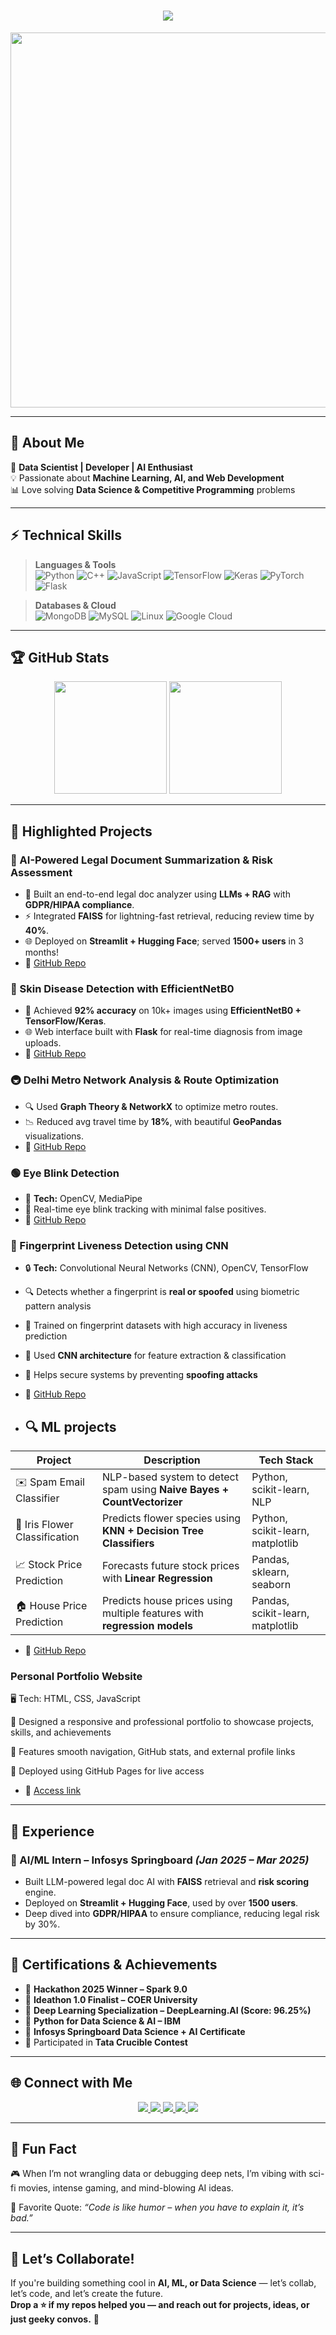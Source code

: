 <h1 align="center">
  <img src="https://readme-typing-svg.herokuapp.com?font=Fira+Code&weight=700&pause=1000&color=36BCF7&size=32&center=true&vCenter=true&width=650&height=60&lines=Hey,+I'm+Kunal+Tyagi!;🚀+Data+Scientist+|+AI+Engineer;💡+Problem+Solver+|+Tech+Enthusiast;Welcome+to+My+GitHub+Profile!" />
</h1>

<p align="center">
  <img src="https://c.tenor.com/2uyENRmiUt0AAAAC/coding.gif" width="600" />
</p>

---

## 📌 **About Me**
🚀 **Data Scientist | Developer | AI Enthusiast**  
💡 Passionate about **Machine Learning, AI, and Web Development**  
📊 Love solving **Data Science & Competitive Programming** problems  

---

## ⚡ **Technical Skills**
> **Languages & Tools**  
![Python](https://img.shields.io/badge/Python-%2314354C.svg?style=for-the-badge&logo=python&logoColor=white)
![C++](https://img.shields.io/badge/C++-%2300599C.svg?style=for-the-badge&logo=c%2B%2B&logoColor=white)
![JavaScript](https://img.shields.io/badge/JavaScript-%23F7DF1E.svg?style=for-the-badge&logo=javascript&logoColor=black)
![TensorFlow](https://img.shields.io/badge/TensorFlow-%23FF6F00.svg?style=for-the-badge&logo=TensorFlow&logoColor=white)
![Keras](https://img.shields.io/badge/Keras-%23D00000.svg?style=for-the-badge&logo=keras&logoColor=white)
![PyTorch](https://img.shields.io/badge/PyTorch-%23EE4C2C.svg?style=for-the-badge&logo=PyTorch&logoColor=white)
![Flask](https://img.shields.io/badge/Flask-%23000.svg?style=for-the-badge&logo=flask&logoColor=white)

> **Databases & Cloud**  
![MongoDB](https://img.shields.io/badge/MongoDB-%2347A248.svg?style=for-the-badge&logo=mongodb&logoColor=white)
![MySQL](https://img.shields.io/badge/MySQL-%2300f.svg?style=for-the-badge&logo=mysql&logoColor=white)
![Linux](https://img.shields.io/badge/Linux-%23FCC624.svg?style=for-the-badge&logo=linux&logoColor=black)
![Google Cloud](https://img.shields.io/badge/Google%20Cloud-%234285F4.svg?style=for-the-badge&logo=google-cloud&logoColor=white)

---

## 🏆 **GitHub Stats**
<p align="center">
  <img src="https://github-readme-stats.vercel.app/api?username=Kunaltyagi4906&show_icons=true&theme=radical" height="180px"/>
  <img src="https://github-readme-streak-stats.herokuapp.com/?user=Kunaltyagi4906&theme=radical" height="180px"/>
</p>

---

## 🌟 **Highlighted Projects**
### 🧠 AI-Powered Legal Document Summarization & Risk Assessment
- 📄 Built an end-to-end legal doc analyzer using **LLMs + RAG** with **GDPR/HIPAA compliance**.
- ⚡ Integrated **FAISS** for lightning-fast retrieval, reducing review time by **40%**.
- 🌐 Deployed on **Streamlit + Hugging Face**; served **1500+ users** in 3 months!
-  📂 [GitHub Repo](https://github.com/Kunaltyagi4906/Advanced-AI-Driven-Legal-Document-Summarization-and-Risk-Assessment)

### 🧴 Skin Disease Detection with EfficientNetB0
- 📸 Achieved **92% accuracy** on 10k+ images using **EfficientNetB0 + TensorFlow/Keras**.
- 🌐 Web interface built with **Flask** for real-time diagnosis from image uploads.
-  📂 [GitHub Repo](https://github.com/Kunaltyagi4906/SkinDiseaseDetection)

### 🚇 Delhi Metro Network Analysis & Route Optimization
- 🔍 Used **Graph Theory & NetworkX** to optimize metro routes.
- 📉 Reduced avg travel time by **18%**, with beautiful **GeoPandas** visualizations.
- 📂 [GitHub Repo](https://github.com/Kunaltyagi4906/SkinDiseaseDetection)
### 🟢 Eye Blink Detection
- 🎯 **Tech:** OpenCV, MediaPipe  
- 👀 Real-time eye blink tracking with minimal false positives.
-  📂 [GitHub Repo](https://github.com/Kunaltyagi4906/Eye-Blink-Project-using-Open-CV)

### 🧬 Fingerprint Liveness Detection using CNN
- 🔒 **Tech:** Convolutional Neural Networks (CNN), OpenCV, TensorFlow  
- 🔍 Detects whether a fingerprint is **real or spoofed** using biometric pattern analysis  
- 🎯 Trained on fingerprint datasets with high accuracy in liveness prediction  
- 🚀 Used **CNN architecture** for feature extraction & classification  
- 🧠 Helps secure systems by preventing **spoofing attacks**  
-  📂 [GitHub Repo](https://github.com/Kunaltyagi4906/FingerPrint-liveness-Detection)

-  ## 🔍 ML projects

| Project                     | Description                                                                 | Tech Stack                              |
|----------------------------|-----------------------------------------------------------------------------|-----------------------------------------|
| ✉️ Spam Email Classifier    | NLP-based system to detect spam using **Naive Bayes + CountVectorizer**     | Python, scikit-learn, NLP               |
| 🌸 Iris Flower Classification | Predicts flower species using **KNN + Decision Tree Classifiers**           | Python, scikit-learn, matplotlib        |
| 📈 Stock Price Prediction   | Forecasts future stock prices with **Linear Regression**                    | Pandas, sklearn, seaborn                |
| 🏠 House Price Prediction   | Predicts house prices using multiple features with **regression models**     | Pandas, scikit-learn, matplotlib        |

-  📂 [GitHub Repo](https://github.com/Kunaltyagi4906/ML-Projects)

### Personal Portfolio Website
🖥️ Tech: HTML, CSS, JavaScript

🎨 Designed a responsive and professional portfolio to showcase projects, skills, and achievements

🌟 Features smooth navigation, GitHub stats, and external profile links

🚀 Deployed using GitHub Pages for live access

-  📂 [Access link](https://kunaltyagi4906.github.io/Portfolio-Website/)
---

## 💼 **Experience**
### 🧠 AI/ML Intern – Infosys Springboard *(Jan 2025 – Mar 2025)*
- Built LLM-powered legal doc AI with **FAISS** retrieval and **risk scoring** engine.
- Deployed on **Streamlit + Hugging Face**, used by over **1500 users**.
- Deep dived into **GDPR/HIPAA** to ensure compliance, reducing legal risk by 30%.

---

## 📜 **Certifications & Achievements**
- 🥇 **Hackathon 2025 Winner – Spark 9.0**
- 🧠 **Ideathon 1.0 Finalist – COER University**
- 📜 **Deep Learning Specialization – DeepLearning.AI (Score: 96.25%)**
- 🧠 **Python for Data Science & AI – IBM**
- 📜 **Infosys Springboard Data Science + AI Certificate**
- 🏁 Participated in **Tata Crucible Contest**

---

## 🌐 **Connect with Me**
<p align="center">
  <a href="https://www.linkedin.com/in/kunal-tyagi-9b37182b0/" target="_blank">
    <img src="https://img.shields.io/badge/LinkedIn-Kunal-blue?style=for-the-badge&logo=linkedin"/>
  </a>
  <a href="https://kunaltyagi4906.github.io/Portfolio-Website/" target="_blank">
    <img src="https://img.shields.io/badge/Portfolio-Kunal-green?style=for-the-badge&logo=google-chrome"/>
  </a>
  <a href="mailto:kunaltyag4906@gmail.com">
    <img src="https://img.shields.io/badge/Email-Kunal-red?style=for-the-badge&logo=gmail"/>
  </a>
  <a href="https://leetcode.com/u/KunalTyagi20/" target="_blank">
    <img src="https://img.shields.io/badge/LeetCode-Kunal-orange?style=for-the-badge&logo=leetcode"/>
  </a>
  <a href="https://www.geeksforgeeks.org/user/kunaltyagf2u/?ref=header_profile" target="_blank">
    <img src="https://img.shields.io/badge/GeeksforGeeks-Kunal-brightgreen?style=for-the-badge&logo=geeksforgeeks"/>
  </a>
</p>

---

## 🚀 **Fun Fact**
🎮 When I’m not wrangling data or debugging deep nets, I’m vibing with sci-fi movies, intense gaming, and mind-blowing AI ideas.

📖 Favorite Quote: _“Code is like humor – when you have to explain it, it’s bad.”_

---

## 🎯 **Let’s Collaborate!**
If you're building something cool in **AI, ML, or Data Science** — let’s collab, let’s code, and let’s create the future.  
**Drop a ⭐ if my repos helped you — and reach out for projects, ideas, or just geeky convos.** 🚀
